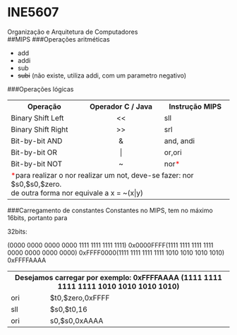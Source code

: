 # INE5607
Organização e Arquitetura de Computadores
<br />
##MIPS
###Operações aritméticas
<ul><li>add</li>
    <li>addi</li>
    <li>sub</li>
    <li><strike>subi</strike> (não existe, utiliza addi, com um parametro negativo)</li>
</ul>

###Operações lógicas
<table>
<tr><th>Operação</th><th>Operador C / Java</th><th>Instrução MIPS</th></tr>
<tr><td>Binary Shift Left</td><td align="center"> << </td><td>sll</td></tr>
<tr><td>Binary Shift Right</td><td align="center"> >> </td><td>srl</td></tr>
<tr><td>Bit-by-bit AND </td><td align="center"> & </td><td>and, andi</td></tr>
<tr><td>Bit-by-bit OR</td><td align="center"> | </td><td>or,ori</td></tr>
<tr><td>Bit-by-bit NOT</td><td align="center"> ~ </td><td>nor<span style="color:red;">*</span></td></tr>
<tr><td colspan="3"><span style="color:red;">*</span>para realizar o nor realizar um not, deve-se fazer: nor $s0,$s0,$zero. <br /> 
                    de outra forma nor equivale a x = ~(x|y)
    </td>
</tr>
</table>

###Carregamento de constantes
Constantes no MIPS, tem no máximo 16bits, portanto para<br />

32bits:<br />
<table>
<tr><th colspan="3">Desejamos carregar por exemplo: 0xFFFFAAAA (1111 1111 1111 1111 1010 1010 1010 1010)</th></tr>
<tr><td>ori</td><td>$t0,$zero,0xFFFF</td>(0000 0000 0000 0000 1111 1111 1111 1111) 0x0000FFFF<td></td></tr>
<tr><td>sll</td><td>$s0,$t0,16</td>(1111 1111 1111 1111 0000 0000 0000 0000) 0xFFFF0000<td></td></tr>
<tr><td>ori</td><td>s0,$s0,0xAAAA</td>(1111 1111 1111 1111 1010 1010 1010 1010) 0xFFFFAAAA<td></td></tr>
</table>

